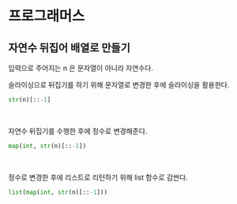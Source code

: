 # 프로그래머스

## 자연수 뒤집어 배열로 만들기

입력으로 주어지는 n 은 문자열이 아니라 자연수다. 

슬라이싱으로 뒤집기를 하기 위해 문자열로 변경한 후에 슬라이싱을 활용한다.

```python
str(n)[::-1]
```

<br>

자연수 뒤집기를 수행한 후에 정수로 변경해준다.

```python
map(int, str(n)[::-1])
```

<br>

정수로 변경한 후에 리스트로 리턴하기 위해 list 함수로 감싼다.

```python
list(map(int, str(n)[::-1]))
```

